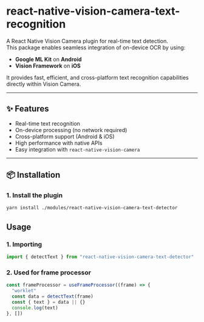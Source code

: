 # react-native-vision-camera-text-recognition

A React Native Vision Camera plugin for real-time text detection.  
This package enables seamless integration of on-device OCR by using:

- **Google ML Kit** on **Android**
- **Vision Framework** on **iOS**

It provides fast, efficient, and cross-platform text recognition capabilities directly within Vision Camera.

---

## ✨ Features

- Real-time text recognition
- On-device processing (no network required)
- Cross-platform support (Android & iOS)
- High performance with native APIs
- Easy integration with `react-native-vision-camera`

---

## 📦 Installation

### 1. Install the plugin

```bash
yarn install ./modules/react-native-vision-camera-text-detector
```

## Usage

### 1. Importing

```javascript
import { detectText } from "react-native-vision-camera-text-detector"
```

### 2. Used for frame processor

```javascript
const frameProcessor = useFrameProcessor((frame) => {
  "worklet"
  const data = detectText(frame)
  const { text } = data || {}
  console.log(text)
}, [])
```

